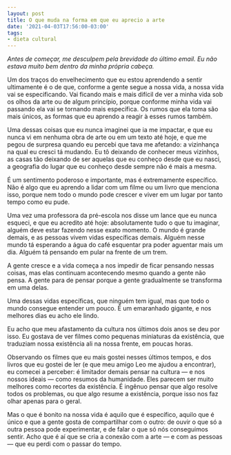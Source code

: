 ```yaml
---
layout: post
title: O que muda na forma em que eu aprecio a arte
date: '2021-04-03T17:56:00-03:00'
tags:
- dieta cultural
---
```

_Antes de começar, me desculpem pela brevidade do último email. Eu não estava muito bem dentro da minha própria cabeça._

Um dos traços do envelhecimento que eu estou aprendendo a sentir ultimamente é o de que, conforme a gente segue a nossa vida, a nossa vida vai se especificando. Vai ficando mais e mais difícil de ver a minha vida sob os olhos da arte ou de algum princípio, porque conforme minha vida vai passando ela vai se tornando mais específica. Os rumos que ela toma são mais únicos, as formas que eu aprendo a reagir à esses rumos também.

Uma dessas coisas que eu nunca imaginei que ia me impactar, e que eu nunca vi em nenhuma obra de arte ou em um texto até hoje, e que me pegou de surpresa quando eu percebi que tava me afetando: a vizinhança na qual eu cresci tá mudando. Eu tô deixando de conhecer meus vizinhos, as casas tão deixando de ser aquelas que eu conheço desde que eu nasci, a geografia do lugar que eu conheço desde sempre não é mais a mesma.

É um sentimento poderoso e importante, mas é extremamente específico. Não é algo que eu aprendo a lidar com um filme ou um livro que menciona isso, porque nem todo o mundo pode crescer e viver em um lugar por tanto tempo como eu pude.

Uma vez uma professora da pré-escola nos disse um lance que eu nunca esqueci, e que eu acredito até hoje: absolutamente tudo o que tu imaginar, alguém deve estar fazendo nesse exato momento. O mundo é grande demais, e as pessoas vivem vidas específicas demais. Alguém nesse mundo tá esperando a água do café esquentar pra poder aguentar mais um dia. Alguém tá pensando em pular na frente de um trem.

A gente cresce e a vida começa a nos impedir de ficar pensando nessas coisas, mas elas continuam acontecendo mesmo quando a gente não pensa. A gente para de pensar porque a gente gradualmente se transforma em uma delas.

Uma dessas vidas específicas, que ninguém tem igual, mas que todo o mundo consegue entender um pouco. É um emaranhado gigante, e nos melhores dias eu acho ele lindo.

Eu acho que meu afastamento da cultura nos últimos dois anos se deu por isso. Eu gostava de ver filmes como pequenas miniaturas da existência, que traduziam nossa existência ali na nossa frente, em poucas horas.

Observando os filmes que eu mais gostei nesses últimos tempos, e dos livros que eu gostei de ler (e que meu amigo Leo me ajudou a encontrar), eu comecei a perceber: é limitador demais pensar na cultura — e nos nossos ideais — como resumos da humanidade. Eles parecem ser muito melhores como recortes da existência. É ingênuo pensar que algo resolve todos os problemas, ou que algo resume a existência, porque isso nos faz olhar apenas para o geral.

Mas o que é bonito na nossa vida é aquilo que é específico, aquilo que é único e que a gente gosta de compartilhar com o outro: de ouvir o que só a outra pessoa pode experimentar, e de falar o que só nós conseguimos sentir. Acho que é aí que se cria a conexão com a arte — e com as pessoas — que eu perdi com o passar do tempo.


